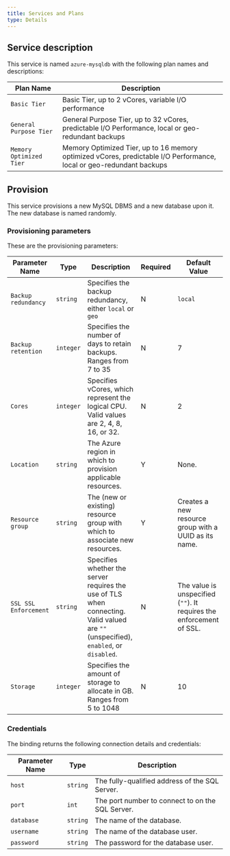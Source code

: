 ```yaml
---
title: Services and Plans
type: Details
---
```


## Service description
This service is named `azure-mysqldb` with the following plan names and descriptions:

| Plan Name | Description |
|-----------|-------------|
| `Basic Tier` | Basic Tier, up to 2 vCores, variable I/O performance |
| `General Purpose Tier` | General Purpose Tier, up to 32 vCores, predictable I/O Performance, local or geo-redundant backups |
| `Memory Optimized Tier` | Memory Optimized Tier, up to 16 memory optimized vCores, predictable I/O Performance, local or geo-redundant backups |

## Provision

This service provisions a new MySQL DBMS and a new database upon it. The new database is named randomly.

### Provisioning parameters

These are the provisioning parameters:

| Parameter Name | Type | Description | Required | Default Value |
|----------------|------|-------------|----------|---------------|
| `Backup redundancy` | `string` | Specifies the backup redundancy, either `local` or `geo` | N | `local` |
| `Backup retention` | `integer` | Specifies the number of days to retain backups. Ranges from 7 to 35 | N | 7 |
| `Cores` | `integer` | Specifies vCores, which represent the logical CPU. Valid values are 2, 4, 8, 16, or 32. | N | 2 |
| `Location` | `string` | The Azure region in which to provision applicable resources. | Y | None. |
| `Resource group` | `string` | The (new or existing) resource group with which to associate new resources. | Y | Creates a new resource group with a UUID as its name. |
| `SSL SSL Enforcement` | `string` | Specifies whether the server requires the use of TLS when connecting. Valid valued are `""` (unspecified), `enabled`, or `disabled`. | N | The value is unspecified (`""`). It requires the enforcement of SSL. |
| `Storage` | `integer` | Specifies the amount of storage to allocate in GB. Ranges from 5 to 1048 | N | 10 |

### Credentials

The binding returns the following connection details and credentials:

| Parameter Name | Type | Description |
|----------------|------|-------------|
| `host` | `string` | The fully-qualified address of the SQL Server. |
| `port` | `int	` | The port number to connect to on the SQL Server. |
| `database` | `string` | The name of the database. |
| `username` | `string` | The name of the database user. |
| `password` | `string` | The password for the database user. |
